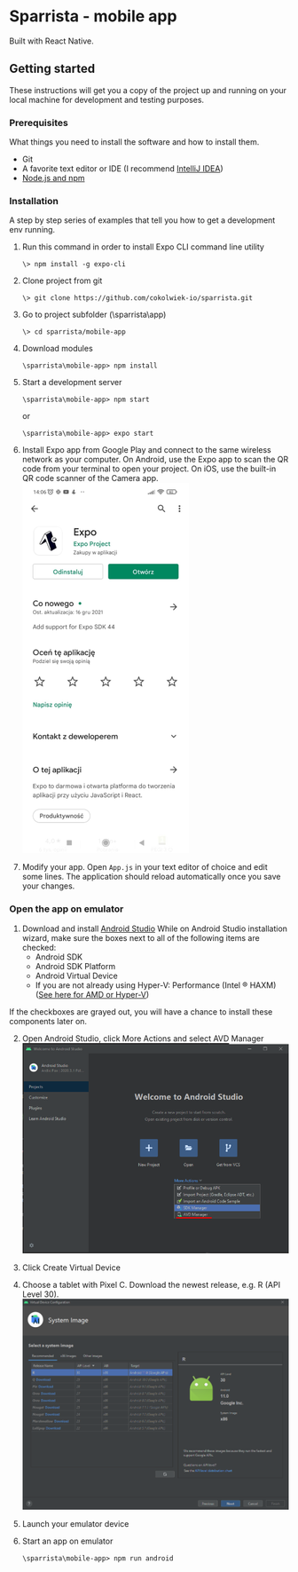 # Sparrista - mobile app
Built with React Native.

## Getting started
These instructions will get you a copy of the project up and running on your local machine for development and testing purposes.

### Prerequisites
What things you need to install the software and how to install them.

- Git
- A favorite text editor or IDE (I recommend [IntelliJ IDEA](https://www.jetbrains.com/idea/))
- [Node.js and npm](https://nodejs.org/en/download/)

### Installation
A step by step series of examples that tell you how to get a development env running.

1. Run this command in order to install Expo CLI command line utility
   ```batch
   \> npm install -g expo-cli
   ```

2. Clone project from git
   ```batch
   \> git clone https://github.com/cokolwiek-io/sparrista.git
   ```

3. Go to project subfolder (\sparrista\app)
   ```batch
   \> cd sparrista/mobile-app
   ```

4. Download modules
   ```batch
   \sparrista\mobile-app> npm install
   ```

5. Start a development server
   ```batch
   \sparrista\mobile-app> npm start
   ```
   or
   ```batch
   \sparrista\mobile-app> expo start
   ```

6. Install Expo app from Google Play and connect to the same wireless network as your computer. 
   On Android, use the Expo app to scan the QR code from your terminal to open your project. 
   On iOS, use the built-in QR code scanner of the Camera app.
![img.png](img.png)


7. Modify your app. Open `App.js` in your text editor of choice and edit some lines. The application should reload automatically once you save your changes.

### Open the app on emulator

1. Download and install [Android Studio](https://developer.android.com/studio/index.html)
   While on Android Studio installation wizard, make sure the boxes next to all of the following items are checked:
   - Android SDK
   - Android SDK Platform
   - Android Virtual Device
   - If you are not already using Hyper-V: Performance (Intel ® HAXM) ([See here for AMD or Hyper-V](https://android-developers.googleblog.com/2018/07/android-emulator-amd-processor-hyper-v.html))

If the checkboxes are grayed out, you will have a chance to install these components later on.

2. Open Android Studio, click More Actions and select AVD Manager
![img_1.png](img_1.png)
   
3. Click Create Virtual Device

4. Choose a tablet with Pixel C. Download the newest release, e.g. R (API Level 30).
![img_2.png](img_2.png)
   
5. Launch your emulator device

6. Start an app on emulator
   ```batch
   \sparrista\mobile-app> npm run android
   ```